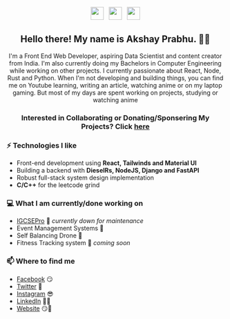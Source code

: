 
<p align='center'>
<a href="https://twitter.com/akshayprabhu200"><img height="30" src="https://github.com/akshayprabhu200/WaylonWalker/blob/main/icon/twitter.png?raw=true"></a>&nbsp;&nbsp;
<a href="https://instagram.com/akshayprabhu200"><img height="30" src="https://github.com/akshayprabhu200/WaylonWalker/blob/main/icon/instagram.jpg?raw=true"></a>&nbsp;&nbsp;
<a href="https://www.linkedin.com/in/akshayprabhu200/"><img height="30" src="https://github.com/akshayprabhu200/WaylonWalker/blob/main/icon/linkedin.png?raw=true"></a>
</p>

<h2 align="center">Hello there! My name is Akshay Prabhu. 👋🤓</h2>
<p align="center">I'm a Front End Web Developer, aspiring Data Scientist and content creator from India.
I'm also currently doing my Bachelors in Computer Engineering while working on other projects.
I currently passionate about React, Node, Rust and Python.
When I'm not developing and building things, you can find me on Youtube learning, writing an article, watching anime or on my laptop gaming. But most of my days are spent working on projects, studying or watching anime</p>

<h3 align="center"> Interested in Collaborating or Donating/Sponsering My Projects? Click <a href="mailto:akshayprabhu200@github.com">here</a> </h3>

### ⚡ Technologies I like
- Front-end development using **React, Tailwinds and Material UI**
- Building a backend with **DieselRs, NodeJS, Django and FastAPI**
- Robust full-stack system design implementation
- **C/C++** for the leetcode grind 

### 💻 What I am currently/done working on
- [IGCSEPro](https://igcsepro.org)  🚀 *currently down for maintenance* 
- Event Management Systems  🚀 
- Self Balancing Drone  🚀 
- Fitness Tracking system  🚀 *coming soon*


### 📫 Where to find me
- [Facebook]() 😏
- [Twitter](https://twitter.com/akshayprabhu200) 🐤
- [Instagram](https://instagram.com/akshayprabhu200) 😎
- [LinkedIn](https://linkedin.com/in/akshayprabhu200) 👨💼
- [Website](https://igcsepro.org) 😏🔗
